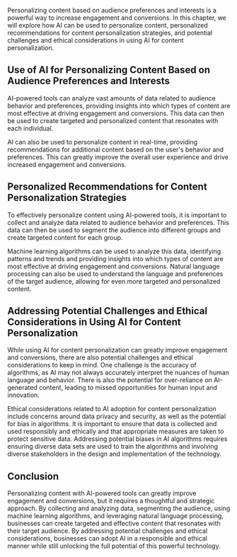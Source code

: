 

Personalizing content based on audience preferences and interests is a powerful way to increase engagement and conversions. In this chapter, we will explore how AI can be used to personalize content, personalized recommendations for content personalization strategies, and potential challenges and ethical considerations in using AI for content personalization.

Use of AI for Personalizing Content Based on Audience Preferences and Interests
-------------------------------------------------------------------------------

AI-powered tools can analyze vast amounts of data related to audience behavior and preferences, providing insights into which types of content are most effective at driving engagement and conversions. This data can then be used to create targeted and personalized content that resonates with each individual.

AI can also be used to personalize content in real-time, providing recommendations for additional content based on the user's behavior and preferences. This can greatly improve the overall user experience and drive increased engagement and conversions.

Personalized Recommendations for Content Personalization Strategies
-------------------------------------------------------------------

To effectively personalize content using AI-powered tools, it is important to collect and analyze data related to audience behavior and preferences. This data can then be used to segment the audience into different groups and create targeted content for each group.

Machine learning algorithms can be used to analyze this data, identifying patterns and trends and providing insights into which types of content are most effective at driving engagement and conversions. Natural language processing can also be used to understand the language and preferences of the target audience, allowing for even more targeted and personalized content.

Addressing Potential Challenges and Ethical Considerations in Using AI for Content Personalization
--------------------------------------------------------------------------------------------------

While using AI for content personalization can greatly improve engagement and conversions, there are also potential challenges and ethical considerations to keep in mind. One challenge is the accuracy of algorithms, as AI may not always accurately interpret the nuances of human language and behavior. There is also the potential for over-reliance on AI-generated content, leading to missed opportunities for human input and innovation.

Ethical considerations related to AI adoption for content personalization include concerns around data privacy and security, as well as the potential for bias in algorithms. It is important to ensure that data is collected and used responsibly and ethically and that appropriate measures are taken to protect sensitive data. Addressing potential biases in AI algorithms requires ensuring diverse data sets are used to train the algorithms and involving diverse stakeholders in the design and implementation of the technology.

Conclusion
----------

Personalizing content with AI-powered tools can greatly improve engagement and conversions, but it requires a thoughtful and strategic approach. By collecting and analyzing data, segmenting the audience, using machine learning algorithms, and leveraging natural language processing, businesses can create targeted and effective content that resonates with their target audience. By addressing potential challenges and ethical considerations, businesses can adopt AI in a responsible and ethical manner while still unlocking the full potential of this powerful technology.
